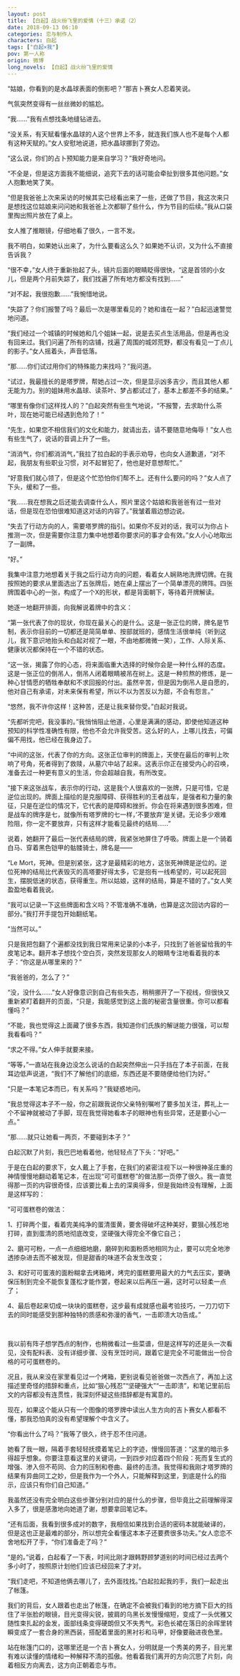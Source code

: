 ```yaml
---
layout: post
title: 【白起】战火纷飞里的爱情（十三）承诺（2）
date: 2018-09-13 06:10
categories: 恋与制作人
characters: 白起
tags: ["白起×我"]
pov: 第一人称
origin: 微博
long_novels: 【白起】战火纷飞里的爱情
---
```


“姑娘，你看到的是水晶球表面的倒影吧？”那吉卜赛女人忍着笑说。

气氛突然变得有一丝丝微妙的尴尬。

“我……”我有点想找条地缝钻进去。

“没关系，有天赋看懂水晶球的人这个世界上不多，就连我们族人也不是每个人都有这种天赋的。”女人安慰地说道，把水晶球挪到了旁边。

“这么说，你们的占卜预知能力是来自学习？”我好奇地问。

“不全是，但是这方面我不能细说，追究下去的话可能会牵扯到很多其他问题。”女人抱歉地笑了笑。

“但是我爸爸上次来采访的时候其实已经看出来了一些，还做了节目，我这次来只是想找这位姑娘来问问她和我爸爸上次都聊了些什么，作为节目的后续。”我从口袋里掏出照片放在了桌上。

女人推了推眼镜，仔细地看了很久，一言不发。

我不明白，如果她认出来了，为什么要看这么久？如果她不认识，又为什么不直接告诉我？

“很不幸，”女人终于重新抬起了头，镜片后面的眼睛眨得很快，“这是首领的小女儿，但是两个月前失踪了，我们找遍了所有地方都没有找到……”

“对不起，我很抱歉……”我惋惜地说。

“失踪了？你们报警了吗？最后一次是哪里看见的？她和谁在一起？”白起迅速警觉地问道。

“我们经过一个城镇的时候她和几个姐妹一起，说是去买点生活用品，但是再也没有回来过。我们问遍了所有的店铺，找遍了周围的城郊荒野，都没有看见一丁点儿的影子。”女人摇着头，声音低落。

“那……你们试过用你们的特殊能力来找吗？”我问道。

“试过，我最擅长的是塔罗牌，帮她占过一次，但是显示凶多吉少，而且其他人都无能为力。别的姐妹用水晶球、读茶叶、梦占都试过了，基本上都差不多的结果。”

“哪里有像你们这样找人的？”白起突然有些生气地说，“不报警，去求助什么茶叶，现在她可能已经遇到危险了！”

“先生，如果您不相信我们的文化和能力，就请出去，请不要随意地侮辱！”女人也有些生气了，说话的音调上升了一些。

“消消气，你们都消消气，”我拉了拉白起的手表示劝导，也向女人道歉道，“对不起，我朋友有些职业习惯，对不起冒犯了，他也是好意想帮忙。”

“好意我们就心领了，但是这个忙恐怕你们帮不上。还有什么要问的吗？”女人点了下头，缓和了一些。

“我……我在想我之后还能去调查什么人，照片里这个姑娘和我爸爸有过一些对话，但是现在恐怕很难知道这对话的内容了。”我皱着眉边想边说。

“失去了行动方向的人，需要塔罗牌的指引。如果你不反对的话，我可以为你占卜推测一次，但是需要你注意力集中地想着你要求问的事才会有效。”女人小心地取出了一副牌。

“好。”

我集中注意力地想着关于我之后行动方向的问题，看着女人娴熟地洗牌切牌。在我按照她的要求从里面选出了五张牌后，她在桌上摆出了一个简单漂亮的牌阵。四张牌围着中心的一张，构成了一个X的形状，都是背面朝下，等待着开牌解读。

她逐一地翻开排面，向我解说着牌中的含义：

“第一张代表了你的现状，你现在最关心的是什么。这是一张正位的牌，牌名是节制，表示你目前的一切都还是简简单单、按部就班的，感情生活很单纯（听到这儿，我下意识地抬头和白起对视了一眼，不由地都微微一笑），工作、人际关系、健康状况都保持在一个不错的状态。

“这一张，揭露了你的心态，将来面临重大选择的时候你会是一种什么样的态度。这是一张正位的倒吊人，倒吊人闭着眼睛被吊在树上。这是一种煎熬的修炼，是一种心甘情愿的牺牲奉献和不求回报的付出。虽然辛苦，但是因为倒吊人是自愿的，他对自己有承诺，对未来保有希望，所以不以为苦反以为甜，不会有怨言。”

“悠然，我不许你这样！这种苦，还是让我来替你受。”白起对我说。

“先都听完吧，我没事的。”我悄悄阻止他道，心里是满满的感动，即使他知道这种预知的科学性准确性有限，他也不会允许我受苦。这么好的人，上哪儿找去，可偏偏不用找，他已经在我身边了。

“中间的这张，代表了你的方向。这张正位审判的牌面上，天使在最后的审判上吹响了号角，死者得到了救赎，从墓穴中站了起来。这表示你正在接受内心的召唤，准备去过一种更有意义的生活，你会超越自我，有所改变。

“接下来这张战车，表示你的行动，这是我个人很喜欢的一张牌，只是可惜，它是逆位出现的。牌面上描绘的是克服障碍、获得胜利的王者战车，是强者和力量的象征，只是在逆位的情况下，它代表的是障碍和挫折。你会在将来遇到很多困难，但是战车的牌序是七，就像所有塔罗牌的七一样，’不要放弃’是关键。无论多少艰难险阻，你一定不要放弃，只有这样才能看见最终的结局……”

说着，她翻开了最后一张代表结局的牌，我紧张地屏住了呼吸。牌面上是一个骑着白马、穿着黑色铠甲的骷髅骑士，牌名是——

“Le Mort，死神。但是别紧张，这才是最精彩的地方，这张死神牌是逆位的。逆位死神的结局比代表毁灭的高塔要好得太多，它是抱有一线希望的，可以起死回生，摆脱低迷的状态，获得重生。所以姑娘，这样的结局，算是不错的了。”女人笑盈盈地看着我说。

“我可以记录一下这些牌面和含义吗？不管准确不准确，也算是这次回访内容的一部分。”我打开手提包开始翻纸笔。

“当然可以。”

只是我把包翻了个遍都没找到我日常用来记录的小本子，只找到了爸爸留给我的牛皮笔记本。翻开本子想找个空白页，突然发现那女人的眼睛专注地看着我的本子：“你这是从哪里来的？”

“我爸爸的，怎么了？”

“没，没什么……”女人好像意识到自己有些失态，稍稍挪开了一下视线，但很快又重新紧盯着翻开的页面，“只是，我能感觉到这上面的秘密含量很重。你可以都看懂吗？”

“不能，我也觉得这上面藏了很多东西，我知道你们氏族的解谜能力很强，可以帮我看看吗？”

“求之不得。”女人伸手就要来接。

“等等，”一直站在我身边没怎么说话的白起突然伸出一只手挡在了本子前面，在我耳边低声说道，“我们不了解他们的底细，东西还是不要随便给他们为好。”

“只是一本笔记本而已，有关系吗？”我疑惑地问。

“我总觉得这本子不一般，你之前跟我说你父亲特别嘱咐了要多加关注，葬礼上一个不留神就被动了手脚，现在我觉得她看本子的眼神也有些异常，还是要小心一点。”

“那……就只让她看一两页，不要碰到本子？”

白起沉默了片刻，我巴巴地看着他，他轻轻点了下头：“好吧。”

于是在白起的要求下，女人戴上了手套，在我们的紧密注视下以一种很神圣庄重的神情慢慢地翻动着笔记本，在出现“可可蛋糕卷”的做法那一页停了很久。我一直觉得那一页的内容很奇怪，应该要比看上去的深奥得多，但是我始终没有理解，上面是这样写的：

“可可蛋糕卷的做法：

1、打碎两个蛋，看着完美纯净的蛋清蛋黄，要舍得破坏这种美好，要狠心残忍地打碎，直到蛋清的质地彻底改变，坚硬强大得完全不像它自己；

2、磨可可粉，一点一点细细地磨，磨碎到和面粉质地相同为止，要可以完全地渗透掺杂进去而不被发现，但是甜香的味道不会发生改变；

3、和好可可蛋液的面粉糊拿去烤箱烤，烤完的蛋糕要用最大的力气去压实，要确保压制到完全不能恢复蓬松才能作罢，卷起来以后再压一遍，这时可以轻柔一点了；

4、最后卷起来切成一块块的蛋糕卷，这步最有成就感也最考验技巧，一刀刀切下去的同时能感受到那种独特的质感和弥漫的香气，一击即溃大功告成。”

<br>

我以前有阵子想学西点的制作，也稍微看过一些菜谱，但是这样写的还是头一次看见，没有配料表、没有详细步骤、没有烹饪时间，跟着它是完全不可能做出一份合格的可可蛋糕卷的。

况且，我从来没在家里看见过一个烤箱，更别说看见爸爸做一次西点了，再加上这描述里奇怪的措辞和重点，比如“狠心残忍”“坚硬强大”“一击即溃”，和笔记里前后文的内容都没有连贯性，我深刻怀疑这些措辞都是有寓意的。

现在，如果这个能从只有一个图像的塔罗牌中读出人生方向的吉卜赛女人都看不懂，那我恐怕真的没有希望理解个中含义了。

“你看出什么了吗？”我等了很久，终于忍不住问道。

她看了我一眼，隔着手套轻轻抚摸着笔记上的字迹，慢慢回答道：“这里的暗示多得超乎想象。你要注意看这里的关键词，一到四步对应着四个阶段：死而复生式的增强、渗入但不苟同、合力的压制和卷曲、最终的击溃。我觉得和我刚才塔罗牌的结果有异曲同工之妙，但是我作为一个外人，只能解释到这里，到底是什么的指示，应该只有你们自己知道。”

我虽然还没有完全明白这些步骤分别对应的是什么的步骤，但毕竟比之前理解得深入多了，很是感激地向她道了谢，想要拿回笔记本。

“还有后面，我看到很多成对的数字，我相信如果找到合适的密码本就能破译的，但是这也正是最难的部分，所以想完全看懂这本本子还要费很多功夫。”女人恋恋不舍地松开了手，“你们准备走了吗？”

“是的。”说着，白起看了一下表，时间比刚才跟韩野顾梦道别的时间已经过去两个多小时了，按照原计划他们应该已经回来了才对。

“我们走吧，不知道他俩去哪儿了，去外面找找。”白起拉起我的手，我们一起走出了帐篷。

我们的背后，女人跟着也走出了帐篷，在确定不会被我们看到的地方摘下巨大的挡住了半张脸的眼镜，目光变得尖锐，披肩的乌黑长发慢慢缩短，变成了一头优雅又随性束扎起的金发，面部线条变得硬朗但又不失秀气。彩色长裙在落日的余晖里转瞬变成了一套合身的黑西装，搭配着里面的黑衬衫和马甲，好像要融进夜色里。

站在帐篷门口的，这哪里还是一个吉卜赛女人，分明就是一个秀美的男子，目光里有难以读懂的情绪和一种解释不清的孤傲。他看着我们离开的方向沉思了片刻，向着相反方向离去，这方向正朝着恋与市。
